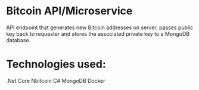 # Bitcoin API/Microservice
API endpoint that generates new Bitcoin addresses on server, passes public key back to requester and stores the associated private key to a MongoDB database.

# Technologies used:
.Net Core
Nbitcoin
C#
MongoDB
Docker

